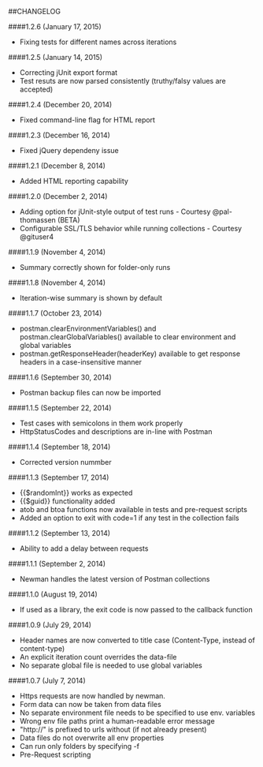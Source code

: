 ##CHANGELOG

####1.2.6 (January 17, 2015)
* Fixing tests for different names across iterations

####1.2.5 (January 14, 2015)
* Correcting jUnit export format
* Test resuts are now parsed consistently (truthy/falsy values are accepted)

####1.2.4 (December 20, 2014)
* Fixed command-line flag for HTML report

####1.2.3 (December 16, 2014)
* Fixed jQuery dependeny issue

####1.2.1 (December 8, 2014)
* Added HTML reporting capability

####1.2.0 (December 2, 2014)
* Adding option for jUnit-style output of test runs - Courtesy @pal-thomassen (BETA)
* Configurable SSL/TLS behavior while running collections - Courtesy @gituser4

####1.1.9 (November 4, 2014)
* Summary correctly shown for folder-only runs

####1.1.8 (November 4, 2014)
* Iteration-wise summary is shown by default

####1.1.7 (October 23, 2014)
* postman.clearEnvironmentVariables() and postman.clearGlobalVariables() available to clear environment and global variables
* postman.getResponseHeader(headerKey) available to get response headers in a case-insensitive manner

####1.1.6 (September 30, 2014)
* Postman backup files can now be imported

####1.1.5 (September 22, 2014)
* Test cases with semicolons in them work properly
* HttpStatusCodes and descriptions are in-line with Postman

####1.1.4 (September 18, 2014)
* Corrected version nummber

####1.1.3 (September 17, 2014)
* {{$randomInt}} works as expected
* {{$guid}} functionality added
* atob and btoa functions now available in tests and pre-request scripts
* Added an option to exit with code=1 if any test in the collection fails

####1.1.2 (September 13, 2014)
* Ability to add a delay between requests

####1.1.1 (September 2, 2014)
* Newman handles the latest version of Postman collections

####1.1.0 (August 19, 2014)
* If used as a library, the exit code is now passed to the callback function


####1.0.9 (July 29, 2014)
* Header names are now converted to title case (Content-Type, instead of content-type)
* An explicit iteration count overrides the data-file
* No separate global file is needed to use global variables


####1.0.7 (July 7, 2014)
* Https requests are now handled by newman.
* Form data can now be taken from data files
* No separate environment file needs to be specified to use env. variables
* Wrong env file paths print a human-readable error message
* "http://" is prefixed to urls without (if not already present)
* Data files do not overwrite all env properties
* Can run only folders by specifying -f
* Pre-Request scripting